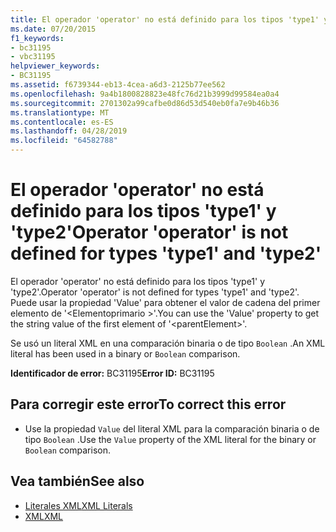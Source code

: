 ```yaml
---
title: El operador 'operator' no está definido para los tipos 'type1' y 'type2'
ms.date: 07/20/2015
f1_keywords:
- bc31195
- vbc31195
helpviewer_keywords:
- BC31195
ms.assetid: f6739344-eb13-4cea-a6d3-2125b77ee562
ms.openlocfilehash: 9a4b1800828823e48fc76d21b3999d99584ea0a4
ms.sourcegitcommit: 2701302a99cafbe0d86d53d540eb0fa7e9b46b36
ms.translationtype: MT
ms.contentlocale: es-ES
ms.lasthandoff: 04/28/2019
ms.locfileid: "64582788"
---
```

# <a name="operator-operator-is-not-defined-for-types-type1-and-type2"></a><span data-ttu-id="d28c7-102">El operador 'operator' no está definido para los tipos 'type1' y 'type2'</span><span class="sxs-lookup"><span data-stu-id="d28c7-102">Operator 'operator' is not defined for types 'type1' and 'type2'</span></span>
<span data-ttu-id="d28c7-103">El operador 'operator' no está definido para los tipos 'type1' y 'type2'.</span><span class="sxs-lookup"><span data-stu-id="d28c7-103">Operator 'operator' is not defined for types 'type1' and 'type2'.</span></span> <span data-ttu-id="d28c7-104">Puede usar la propiedad 'Value' para obtener el valor de cadena del primer elemento de '\<Elementoprimario >'.</span><span class="sxs-lookup"><span data-stu-id="d28c7-104">You can use the 'Value' property to get the string value of the first element of '\<parentElement>'.</span></span>  
  
 <span data-ttu-id="d28c7-105">Se usó un literal XML en una comparación binaria o de tipo `Boolean` .</span><span class="sxs-lookup"><span data-stu-id="d28c7-105">An XML literal has been used in a binary or `Boolean` comparison.</span></span>  
  
 <span data-ttu-id="d28c7-106">**Identificador de error:** BC31195</span><span class="sxs-lookup"><span data-stu-id="d28c7-106">**Error ID:** BC31195</span></span>  
  
## <a name="to-correct-this-error"></a><span data-ttu-id="d28c7-107">Para corregir este error</span><span class="sxs-lookup"><span data-stu-id="d28c7-107">To correct this error</span></span>  
  
- <span data-ttu-id="d28c7-108">Use la propiedad `Value` del literal XML para la comparación binaria o de tipo `Boolean` .</span><span class="sxs-lookup"><span data-stu-id="d28c7-108">Use the `Value` property of the XML literal for the binary or `Boolean` comparison.</span></span>  
  
## <a name="see-also"></a><span data-ttu-id="d28c7-109">Vea también</span><span class="sxs-lookup"><span data-stu-id="d28c7-109">See also</span></span>

- [<span data-ttu-id="d28c7-110">Literales XML</span><span class="sxs-lookup"><span data-stu-id="d28c7-110">XML Literals</span></span>](../../visual-basic/language-reference/xml-literals/index.md)
- [<span data-ttu-id="d28c7-111">XML</span><span class="sxs-lookup"><span data-stu-id="d28c7-111">XML</span></span>](../../visual-basic/programming-guide/language-features/xml/index.md)

